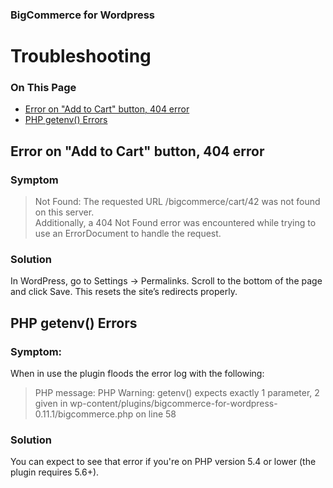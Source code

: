 <div><h3 class="sub-docs-type" id="bigcommerce-for-wordpress">BigCommerce for Wordpress</h3>

# Troubleshooting

<div class="otp" id="no-index">

### On This Page
- [Error on "Add to Cart" button, 404 error](#error-on-%22add-to-cart%22-button-404-error)
- [PHP getenv() Errors](#php-getenv-errors)

</div> 



## Error on "Add to Cart" button, 404 error

### Symptom

> Not Found: The requested URL /bigcommerce/cart/42 was not found on this server.  
> Additionally, a 404 Not Found error was encountered while trying to use an ErrorDocument to handle the request.

### Solution
In WordPress, go to Settings → Permalinks. Scroll to the bottom of the page and click Save. This resets the site’s redirects properly.





## PHP getenv() Errors

### Symptom: 
When in use the plugin floods the error log with the following:


> PHP message: PHP Warning: getenv() expects exactly 1 parameter, 2 given in wp-content/plugins/bigcommerce-for-wordpress-0.11.1/bigcommerce.php on line 58


### Solution
You can expect to see that error if you're on PHP version 5.4 or lower (the plugin requires 5.6+).

